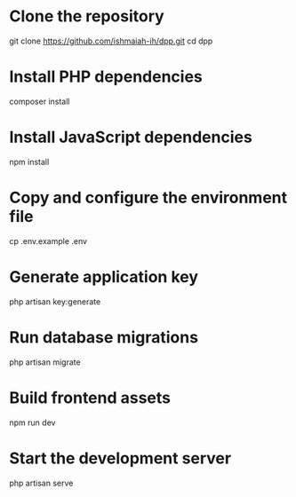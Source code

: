 # Clone the repository
git clone https://github.com/ishmaiah-ih/dpp.git
cd dpp

# Install PHP dependencies
composer install

# Install JavaScript dependencies
npm install

# Copy and configure the environment file
cp .env.example .env

# Generate application key
php artisan key:generate

# Run database migrations
php artisan migrate

# Build frontend assets
npm run dev

# Start the development server
php artisan serve
